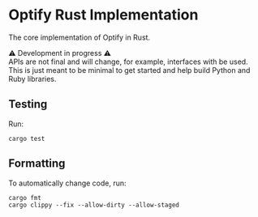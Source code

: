 # Optify Rust Implementation
The core implementation of Optify in Rust.

⚠️ Development in progress ⚠️\
APIs are not final and will change, for example, interfaces with be used.
This is just meant to be minimal to get started and help build Python and Ruby libraries.

## Testing

Run:
```shell
cargo test
```

## Formatting
To automatically change code, run:
```shell
cargo fmt
cargo clippy --fix --allow-dirty --allow-staged
```
